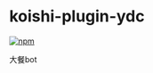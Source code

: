 # koishi-plugin-ydc

[![npm](https://img.shields.io/npm/v/koishi-plugin-ydc?style=flat-square)](https://www.npmjs.com/package/koishi-plugin-ydc)

大餐bot
